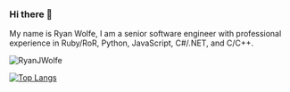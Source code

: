 ### Hi there 👋

My name is Ryan Wolfe, I am a senior software engineer with professional experience in Ruby/RoR, Python, JavaScript, C#/.NET, and C/C++.

<p align="left"> <img src="https://komarev.com/ghpvc/?username=RyanJWolfe&label=Profile%20views&color=0e75b6&style=flat" alt="RyanJWolfe" /> </p>

<!--
**RyanJWolfe/RyanJWolfe** is a ✨ _special_ ✨ repository because its `README.md` (this file) appears on your GitHub profile.

Here are some ideas to get you started:

- 🔭 I’m currently working on ...
- 🌱 I’m currently learning ...
- 👯 I’m looking to collaborate on ...
- 🤔 I’m looking for help with ...
- 💬 Ask me about ...
- 📫 How to reach me: ...
- 😄 Pronouns: ...
- ⚡ Fun fact: ...
-->

<!--![Anurag's GitHub stats](https://github-readme-stats.vercel.app/api?username=RyanJWolfe&count_private=true&show_icons=true&theme=radical)-->

[![Top Langs](https://github-readme-stats.vercel.app/api/top-langs/?username=RyanJWolfe&layout=compact&theme=radical)](https://github.com/anuraghazra/github-readme-stats)
